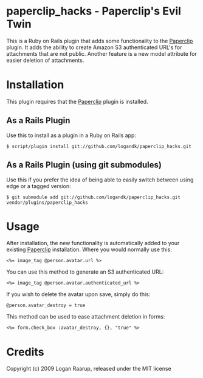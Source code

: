 paperclip_hacks - Paperclip's Evil Twin
=======================================

This is a Ruby on Rails plugin that adds some functionality to the [Paperclip](http://github.com/thoughtbot/paperclip/tree/master) plugin.
It adds the ability to create Amazon S3 authenticated URL's for attachments that are not public. Another feature is a new model attribute for
easier deletion of attachments.


Installation
============

This plugin requires that the [Paperclip](http://github.com/thoughtbot/paperclip/tree/master) plugin is installed.

As a Rails Plugin
-----------------

Use this to install as a plugin in a Ruby on Rails app:

	$ script/plugin install git://github.com/logandk/paperclip_hacks.git


As a Rails Plugin (using git submodules)
----------------------------------------

Use this if you prefer the idea of being able to easily switch between using edge or a tagged version:

	$ git submodule add git://github.com/logandk/paperclip_hacks.git vendor/plugins/paperclip_hacks



Usage
=====

After installation, the new functionality is automatically added to your existing [Paperclip](http://github.com/thoughtbot/paperclip/tree/master) installation.
Where you would normally use this:

	<%= image_tag @person.avatar.url %>
	
You can use this method to generate an S3 authenticated URL:

	<%= image_tag @person.avatar.authenticated_url %>
	
If you wish to delete the avatar upon save, simply do this:

	@person.avatar_destroy = true
	
This method can be used to ease attachment deletion in forms:

	<%= form.check_box :avatar_destroy, {}, "true" %>


Credits
=======
Copyright (c) 2009 Logan Raarup, released under the MIT license